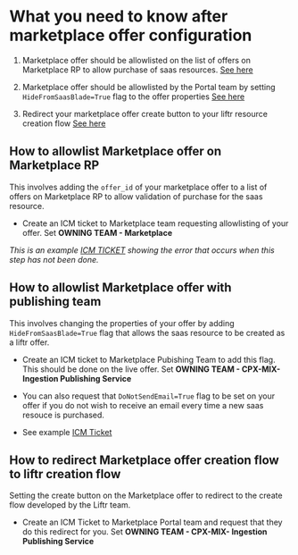 # What you need to know after marketplace offer configuration

1. Marketplace offer should be allowlisted on the list of offers on Marketplace RP to allow purchase of saas resources. [See here](https://dev.azure.com/msazure/Liftr/_git/Liftr.Common?path=/src/Liftr.Marketplace/Docs/Marketplace_Development_Setup.md&version=GBmaster&line=10&lineEnd=11&lineStartColumn=1&lineEndColumn=1&lineStyle=plain&_a=contents)

2. Marketplace offer should be allowlisted by the Portal team by setting `HideFromSaasBlade=True` flag to the offer properties [See here](https://dev.azure.com/msazure/Liftr/_git/Liftr.Common?path=/src/Liftr.Marketplace/Docs/Marketplace_Development_Setup.md&version=GBmaster&line=10&lineEnd=11&lineStartColumn=1&lineEndColumn=1&lineStyle=plain&_a=contents)

3. Redirect your marketplace offer create button to your liftr resource creation flow [See here](https://dev.azure.com/msazure/Liftr/_git/Liftr.Common?path=/src/Liftr.Marketplace/Docs/Marketplace_Development_Setup.md&version=GBmaster&line=21&lineEnd=21&lineStartColumn=1&lineEndColumn=74&lineStyle=plain&_a=contents)


## How to allowlist Marketplace offer on Marketplace RP

This involves adding the `offer_id` of your marketplace offer to a list of offers on Marketplace RP to allow validation of purchase for the saas resource. 
- Create an ICM ticket to Marketplace team requesting allowlisting of your offer. Set
**OWNING TEAM - Marketplace**

*This is an example [ICM TICKET](https://portal.microsofticm.com/imp/v3/incidents/details/271138618/home) showing the error that occurs when this step has not been done.*

## How to allowlist Marketplace offer with publishing team

This involves changing the properties of your offer by adding `HideFromSaasBlade=True` flag that allows the saas resource to be created as a liftr offer.
- Create an ICM ticket to Marketplace Pubishing Team to add this flag. This should be done on the live offer. Set **OWNING TEAM - CPX-MIX- Ingestion Publishing Service**

- You can also request that `DoNotSendEmail=True` flag to be set on your offer if you do not wish to receive an email every time a new saas resouce is purchased.

- See example [ICM Ticket](https://portal.microsofticm.com/imp/v3/incidents/details/270693746/home)

## How to redirect Marketplace offer creation flow to liftr creation flow

Setting the create button on the Marketplace offer to redirect to the create flow developed by the Liftr team.
- Create an ICM Ticket to Marketplace Portal team and request that they do this redirect for you. Set **OWNING TEAM - CPX-MIX- Ingestion Publishing Service**